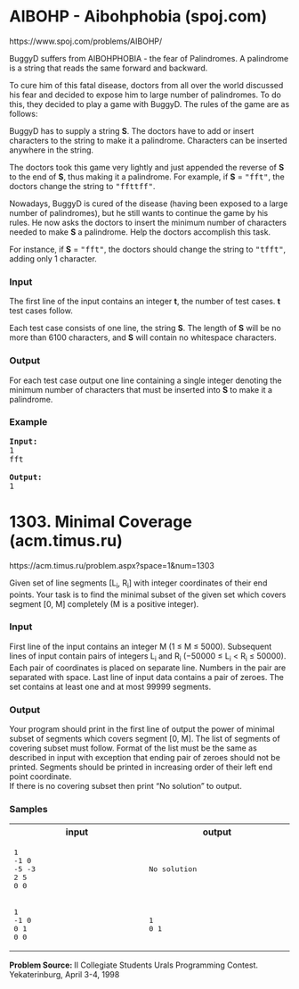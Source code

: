 <h1>AIBOHP - Aibohphobia (spoj.com)</h1>
<p>https://www.spoj.com/problems/AIBOHP/</p>
<p>BuggyD suffers from AIBOHPHOBIA - the fear of Palindromes.  A palindrome is a string that reads the same forward and backward.</p>

<p>To cure him of this fatal disease, doctors from all over the world discussed his fear and decided to expose him to large number of palindromes.  To do this, they decided to play a game with BuggyD.  The rules of the game are as follows:</p>

<p>BuggyD has to supply a string <b>S</b>. The doctors have to add or insert characters to the string to make it a palindrome.  Characters can be inserted anywhere in the string.</p>

<p>The doctors took this game very lightly and just appended the reverse of <b>S</b> to the end of <b>S</b>, thus making it a palindrome.  For example, if <b>S</b> = <tt>"fft"</tt>, the doctors change the string 
to <tt>"ffttff"</tt>.</p>

<p>Nowadays, BuggyD is cured of the disease (having been exposed to a large number of palindromes), but he still wants to continue the game by his rules. He now asks the doctors to insert the minimum number of characters needed to make <b>S</b> a palindrome.  Help the doctors accomplish this task.</p>

<p>For instance, if <b>S</b> = <tt>"fft"</tt>, the doctors should change the string to <tt>"tfft"</tt>, adding only 1 character.</p>

<h3>Input</h3>
<p>The first line of the input contains an integer <b>t</b>, the number of test cases.  <b>t</b> test cases follow.</p>

<p>Each test case consists of one line, the string <b>S</b>.  The length of <b>S</b> will be no more than 6100 characters, and <b>S</b> will contain no whitespace characters.</p>

<h3>Output</h3>

<p>For each test case output one line containing a single integer denoting the minimum number of characters that must be inserted into <b>S</b> to make it a palindrome.</p>

<h3>Example</h3>

<pre>
<b>Input:</b>
1
fft

<b>Output:</b>
1
</pre>

<h1>1303. Minimal Coverage (acm.timus.ru)</h1>
<p>https://acm.timus.ru/problem.aspx?space=1&num=1303</p>
<div id="problem_text"><div class="problem_par"><div class="problem_par_normal">Given set of line segments [L<sub>i</sub>, R<sub>i</sub>] with integer coordinates of their end points.
Your task is to find the minimal subset of the given set which covers segment [0, M] completely (M is a positive integer).
</div></div><h3 class="problem_subtitle">Input</h3><div class="problem_par"><div class="problem_par_normal">First line of the input contains an integer M (1&nbsp;≤&nbsp;M&nbsp;≤&nbsp;5000). Subsequent lines of input contain pairs of integers L<sub>i</sub> and R<sub>i</sub> (−50000 ≤ L<sub>i</sub> &lt; R<sub>i</sub> ≤ 50000). Each pair of coordinates is placed on separate line. Numbers in the pair are separated with space. Last line of input data contains a pair of zeroes. The set contains at least one and at most 99999 segments.
</div></div><h3 class="problem_subtitle">Output</h3><div class="problem_par"><div class="problem_par_normal">Your program should print in the first line of output the power of minimal subset of segments which covers segment [0, M]. The list of segments of covering subset must follow. Format of the list must be the same as described in input with exception that ending pair of zeroes should not be printed. Segments should be printed in increasing order of their left end point coordinate.
</div></div><div class="problem_par"><div class="problem_par_normal">If there is no covering subset then print “No solution” to output.
</div></div><h3 class="problem_subtitle">Samples</h3><table class="sample"><tbody><tr><th width="350">input</th><th width="350">output</th></tr><tr><td><pre>1
-1 0
-5 -3
2 5
0 0
</pre></td><td><pre>No solution
</pre></td></tr><tr><td><pre>1
-1 0
0 1
0 0
</pre></td><td><pre>1
0 1
</pre></td></tr></tbody></table><div class="problem_source"><b>Problem Source: </b>II Collegiate Students Urals Programming Contest. Yekaterinburg, April 3-4, 1998<br></div></div>
